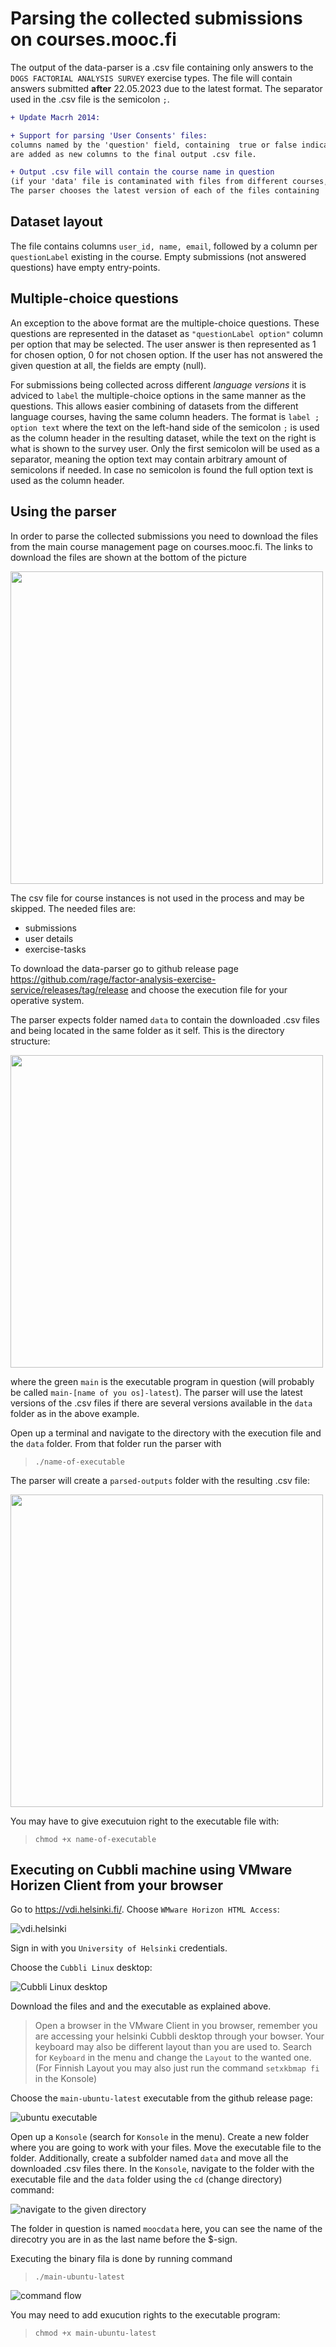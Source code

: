 # Parsing the collected submissions on courses.mooc.fi

The output of the data-parser is a .csv file containing only answers to the `DOGS FACTORIAL ANALYSIS SURVEY` exercise types. The file will contain answers submitted **after** 22.05.2023 due to the latest format. The separator used in the .csv file is the semicolon `;`.

```diff
+ Update Macrh 2014:

+ Support for parsing 'User Consents' files:
columns named by the 'question' field, containing  true or false indicating whether a user checked the acceptance box,
are added as new columns to the final output .csv file.

+ Output .csv file will contain the course name in question
(if your 'data' file is contaminated with files from different courses, this will show in the file name)
The parser chooses the latest version of each of the files containing 'Submissions', 'User Details', 'Exercise tasks' and 'User Consents' in the file name, no matter the course name.
```


## Dataset layout

The file contains columns `user_id, name, email`, followed by a column per `questionLabel` existing in the course. Empty submissions (not answered questions) have empty entry-points.

## Multiple-choice questions

An exception to the above format are the multiple-choice questions. These questions are represented in the dataset as `"questionLabel option"` column per option that may be selected. The user answer is then represented as 1 for chosen option, 0 for not chosen option. If the user has not answered the given question at all, the fields are empty (null).

For submissions being collected across different _language versions_ it is adviced to `label` the multiple-choice options in the same manner as the questions. This allows easier combining of datasets from the different language courses, having the same column headers. The format is `label ; option text` where the text on the left-hand side of the semicolon `;` is used as the column header in the resulting dataset, while the text on the right is what is shown to the survey user. Only the first semicolon will be used as a separator, meaning the option text may contain arbitrary amount of semicolons if needed. In case no semicolon is found the full option text is used as the column header.

## Using the parser

In order to parse the collected submissions you need to download the files from the main course management page on courses.mooc.fi. The links to download the files are shown at the bottom of the picture

<img src="../docs/imgs/data-parser/Download-files.png" height=500>

The csv file for course instances is not used in the process and may be skipped. The needed files are:

- submissions
- user details
- exercise-tasks

To download the data-parser go to github release page https://github.com/rage/factor-analysis-exercise-service/releases/tag/release and choose the execution file for your operative system.

The parser expects folder named `data` to contain the downloaded .csv files and being located in the same folder as it self. This is the directory structure:

<img src="../docs/imgs/data-parser/dir-struct.png" width=500>

where the green `main` is the executable program in question (will probably be called `main-[name of you os]-latest`).
The parser will use the latest versions of the .csv files if there are several versions available in the `data` folder as in the above example.

Open up a terminal and navigate to the directory with the execution file and the `data` folder. From that folder run the parser with

> `./name-of-executable`

The parser will create a `parsed-outputs` folder with the resulting .csv file:

<img src="../docs/imgs/data-parser/dir-with-output-dir.png" width=500>

You may have to give executuion right to the executable file with:

> `chmod +x name-of-executable`

## Executing on Cubbli machine using VMware Horizen Client from your browser

Go to https://vdi.helsinki.fi/. Choose `WMware Horizon HTML Access`:

![vdi.helsinki](../docs/imgs/data-parser/access-vdi.png)

Sign in with you `University of Helsinki` credentials.

Choose the `Cubbli Linux` desktop:

![Cubbli Linux desktop](../docs/imgs/data-parser/choose-os.png)

Download the files and and the executable as explained above.

> Open a browser in the VMware Client in you browser, remember you are accessing your helsinki Cubbli desktop through your bowser. Your keyboard may also be different layout than you are used to. Search for `Keyboard` in the menu and change the `Layout` to the wanted one. (For Finnish Layout you may also just run the command `setxkbmap fi` in the Konsole)

Choose the `main-ubuntu-latest` executable from the github release page:

![ubuntu executable](../docs/imgs/data-parser/binary-download.png)

Open up a `Konsole` (search for `Konsole` in the menu). Create a new folder where you are going to work with your files. Move the executable file to the folder. Additionally, create a subfolder named `data` and move all the downloaded .csv files there. In the `Konsole`, navigate to the folder with the executable file and the `data` folder using the `cd` (change directory) command:

![navigate to the given directory](../docs/imgs/data-parser/dir-navigate.png)

The folder in question is named `moocdata` here, you can see the name of the direcotry you are in as the last name before the $-sign.

Executing the binary fila is done by running command

> `./main-ubuntu-latest`

![command flow](../docs/imgs/data-parser/control-flow.png)

You may need to add exucution rights to the executable program:

> `chmod +x main-ubuntu-latest`
